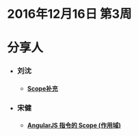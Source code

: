 # 2016年12月16日  第3周


# 分享人

- ### 刘沈 
  - #### [Scope补充](scope.md)
- ### 宋健
  - #### [AngularJS 指令的 Scope (作用域)](scope-old.md)
